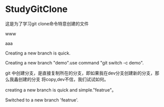 ﻿# StudyGitClone
这是为了学习git clone命令特意创建的文件

www

aaa

Creating a new branch is quick.

Creating a new branch "demo".use  command "git switch -c demo".

git 中创建分支，是直接复制所在的分支，即如果我在dev分支创建新的分支，那么我鑫创建的分支
将copy,dev不信，我们试试如何。

creating a new branch is quick and simple."featrue"。

Switched to a new branch 'featrue'.

